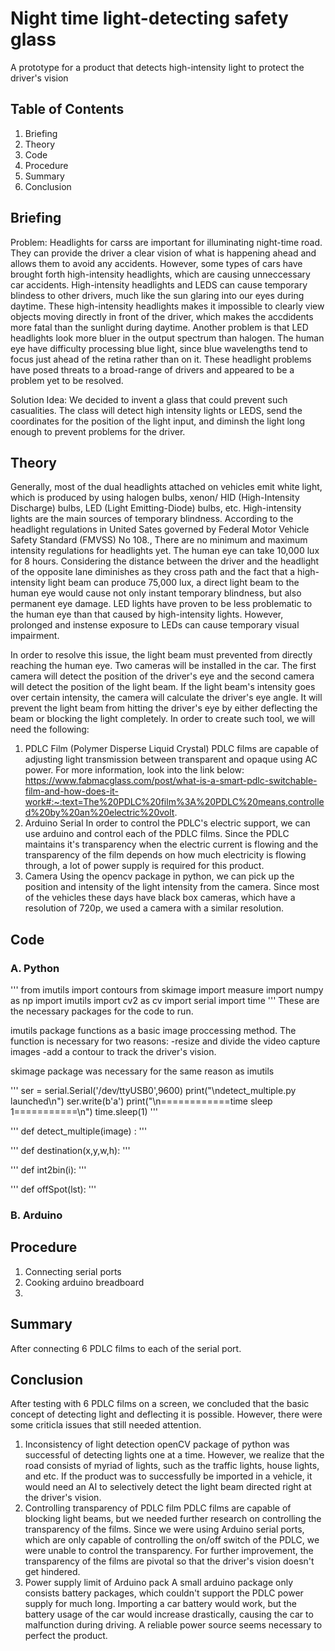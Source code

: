 # Night time light-detecting safety glass 
A prototype for a product that detects high-intensity light to protect the driver's vision

## Table of Contents
1. Briefing
1. Theory
1. Code
1. Procedure
1. Summary
1. Conclusion

## Briefing
Problem: Headlights for carss are important for illuminating night-time road. They can provide the driver a clear vision of what is happening ahead and allows them to avoid any accidents. However, some types of cars have brought forth high-intensity headlights, which are causing unneccessary car accidents.
  High-intensity headlights and LEDS can cause temporary blindess to other drivers, much like the sun glaring into our eyes during daytime. These high-intensity headlights makes it impossible to clearly view objects moving directly in front of the driver, which makes the accdidents more fatal than the sunlight during daytime.
  Another problem is that LED headlights look more bluer in the output spectrum than halogen. The human eye have difficulty processing blue light, since blue wavelengths tend to focus just ahead of the retina rather than on it.
  These headlight problems have posed threats to a broad-range of drivers and appeared to be a problem yet to be resolved.

Solution Idea: We decided to invent a glass that could prevent such casualities. The class will detect high intensity lights or LEDS, send the coordinates for the position of the light input, and diminsh the light long enough to prevent problems for the driver.

## Theory 
  Generally, most of the dual headlights attached on vehicles emit white light, which is produced by using halogen bulbs, xenon/ HID (High-Intensity Discharge) bulbs, LED (Light Emitting-Diode) bulbs, etc. 
  High-intensity lights are the main sources of temporary blindness. According to the headlight regulations in United Sates governed by Federal Motor Vehicle Safety Standard (FMVSS) No 108., There are no minimum and maximum intensity regulations for headlights yet. The human eye can take 10,000 lux for 8 hours. Considering the distance between the driver and the headlight of the opposite lane diminishes as they cross path and the fact that a high-intensity light beam can produce 75,000 lux, a direct light beam to the human eye would cause not only instant temporary blindness, but also permanent eye damage.
  LED lights have proven to be less problematic to the human eye than that caused by high-intensity lights. However, prolonged and instense exposure to LEDs can cause temporary visual impairment.

  In order to resolve this issue, the light beam must prevented from directly reaching the human eye. Two cameras will be installed in the car. The first camera will detect the position of the driver's eye and the second camera will detect the position of the light beam. If the light beam's intensity goes over certain intensity, the camera will calculate the driver's eye angle. It will prevent the light beam from hitting the driver's eye by either deflecting the beam or blocking the light completely. 
  In order to create such tool, we will need the following:
  1. PDLC Film (Polymer Disperse Liquid Crystal)
     PDLC films are capable of adjusting light transmission between transparent and opaque using AC power. For more information, look into the link below: https://www.fabmacglass.com/post/what-is-a-smart-pdlc-switchable-film-and-how-does-it-work#:~:text=The%20PDLC%20film%3A%20PDLC%20means,controlled%20by%20an%20electric%20volt.
  2. Arduino Serial
     In order to control the PDLC's electric support, we can use arduino and control each of the PDLC films. Since the PDLC maintains it's transparency when the electric current is flowing and the transparency of the film depends on how much electricity is flowing through, a lot of power supply is required for this product.
  3. Camera
     Using the opencv package in python, we can pick up the position and intensity of the light intensity from the camera. Since most of the vehicles these days have black box cameras, which have a resolution of 720p, we used a camera with a similar resolution.

##  Code 
  ###  A. Python 
  '''
from imutils import contours
from skimage import measure
import numpy as np
import imutils
import cv2 as cv
import serial
import time
  '''
These are the necessary packages for the code to run.

imutils package functions as a basic image proccessing method. The function is necessary for two reasons: 
-resize and divide the video capture images
-add a contour to track the driver's vision.

skimage package was necessary for the same reason as imutils

'''
ser = serial.Serial('/dev/ttyUSB0',9600)
print("\ndetect_multiple.py launched\n")
ser.write(b'a')
print("\n============time sleep 1===========\n")
time.sleep(1)
'''


'''
def detect_multiple(image) : 
'''


'''
def destination(x,y,w,h):
'''


'''
def int2bin(i):
'''


'''
def offSpot(lst):
'''
  ###  B. Arduino 

##  Procedure
  1. Connecting serial ports
  2. Cooking arduino breadboard
  3. 
##  Summary 

  After connecting 6 PDLC films to each of the serial port.
##  Conclusion
  After testing with 6 PDLC films on a screen, we concluded that the basic concept of detecting light and deflecting it is possible. However, there were some criticla issues that still needed attention.
  1. Inconsistency of light detection
openCV package of python was successful of detecting lights one at a time. However, we realize that the road consists of myriad of lights, such as the traffic lights, house lights, and etc. If the product was to successfully be imported in a vehicle, it would need an AI to selectively detect the light beam directed right at the driver's vision.
  2. Controlling transparency of PDLC film
PDLC films are capable of blocking light beams, but we needed further research on controlling the transparency of the films. Since we were using Arduino serial ports, which are only capable of controlling the on/off switch of the PDLC, we were unable to control the transparency. For further improvement, the transparency of the films are pivotal so that the driver's vision doesn't get hindered.
  3. Power supply limit of Arduino pack
A small arduino package only consists battery packages, which couldn't support the PDLC power supply for much long. Importing a car battery would work, but the battery usage of the car would increase drastically, causing the car to malfunction during driving. A reliable power source seems necessary to perfect the product.
